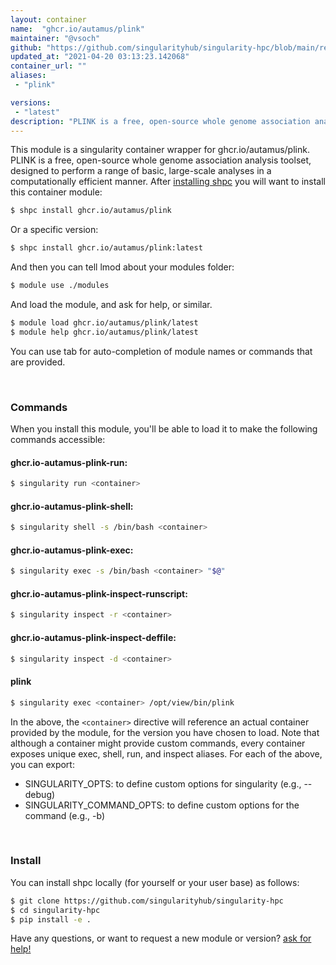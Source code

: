 ```yaml
---
layout: container
name:  "ghcr.io/autamus/plink"
maintainer: "@vsoch"
github: "https://github.com/singularityhub/singularity-hpc/blob/main/registry/ghcr.io/autamus/plink/container.yaml"
updated_at: "2021-04-20 03:13:23.142068"
container_url: ""
aliases:
 - "plink"

versions:
 - "latest"
description: "PLINK is a free, open-source whole genome association analysis toolset, designed to perform a range of basic, large-scale analyses in a computationally efficient manner."
---
```


This module is a singularity container wrapper for ghcr.io/autamus/plink.
PLINK is a free, open-source whole genome association analysis toolset, designed to perform a range of basic, large-scale analyses in a computationally efficient manner.
After [installing shpc](#install) you will want to install this container module:

```bash
$ shpc install ghcr.io/autamus/plink
```

Or a specific version:

```bash
$ shpc install ghcr.io/autamus/plink:latest
```

And then you can tell lmod about your modules folder:

```bash
$ module use ./modules
```

And load the module, and ask for help, or similar.

```bash
$ module load ghcr.io/autamus/plink/latest
$ module help ghcr.io/autamus/plink/latest
```

You can use tab for auto-completion of module names or commands that are provided.

<br>

### Commands

When you install this module, you'll be able to load it to make the following commands accessible:

#### ghcr.io-autamus-plink-run:

```bash
$ singularity run <container>
```

#### ghcr.io-autamus-plink-shell:

```bash
$ singularity shell -s /bin/bash <container>
```

#### ghcr.io-autamus-plink-exec:

```bash
$ singularity exec -s /bin/bash <container> "$@"
```

#### ghcr.io-autamus-plink-inspect-runscript:

```bash
$ singularity inspect -r <container>
```

#### ghcr.io-autamus-plink-inspect-deffile:

```bash
$ singularity inspect -d <container>
```


#### plink
       
```bash
$ singularity exec <container> /opt/view/bin/plink
```



In the above, the `<container>` directive will reference an actual container provided
by the module, for the version you have chosen to load. Note that although a container
might provide custom commands, every container exposes unique exec, shell, run, and
inspect aliases. For each of the above, you can export:

 - SINGULARITY_OPTS: to define custom options for singularity (e.g., --debug)
 - SINGULARITY_COMMAND_OPTS: to define custom options for the command (e.g., -b)

<br>
  
### Install

You can install shpc locally (for yourself or your user base) as follows:

```bash
$ git clone https://github.com/singularityhub/singularity-hpc
$ cd singularity-hpc
$ pip install -e .
```

Have any questions, or want to request a new module or version? [ask for help!](https://github.com/singularityhub/singularity-hpc/issues)